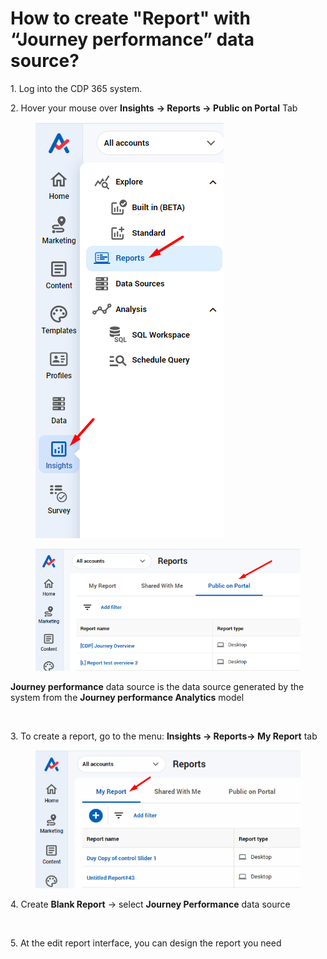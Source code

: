 # How to create "Report" with “Journey performance” data source?

&#x20;1\. Log into the CDP 365 system.

&#x20;2\. Hover your mouse over **Insights** **-> Reports -> Public on Portal** Tab

<figure><img src="../../.gitbook/assets/image (3557).png" alt=""><figcaption></figcaption></figure>

<figure><img src="../../.gitbook/assets/image (3558).png" alt=""><figcaption></figcaption></figure>

**Journey performance** data source is the data source generated by the system from the **Journey performance Analytics** model

<figure><img src="https://lh7-rt.googleusercontent.com/docsz/AD_4nXdw9HaTZoUq08_f5MC8BTD8zZEjfBPx4P_78V8Rodd1B8W8WKQxquB_iajFAQWyEdbGwUyQI7xgUH6u-YDdmCr6qLKutNPma0QLP7yZgyEitoWrxVLJ0A5OSB5bUxIMYcpGvswFIGCdhX5HemfR1yczaG7z?key=jqlrLHcQRq84j2mU-bHqrw" alt=""><figcaption></figcaption></figure>

&#x20;3\. To create a report, go to the menu: **Insights -> Reports-> My Report** tab

<figure><img src="../../.gitbook/assets/image (3559).png" alt=""><figcaption></figcaption></figure>

&#x20;4\. Create **Blank Report** -> select **Journey Performance** data source

<figure><img src="https://lh7-rt.googleusercontent.com/docsz/AD_4nXcMEm2ugMzvWW0W-xSFFjTyE3Q1TZQTUHCzG1toBopAaZ5yBHSHDgbZOXhNE9GatnDms4ILyBS8flw_BN1lFsG2ENJF1dx9DHDba22F88TupSKolhHUPT2Tkwma-0wX2mtlfuEnCO25Do_gQB_O9DCea8E?key=jqlrLHcQRq84j2mU-bHqrw" alt=""><figcaption></figcaption></figure>

&#x20;   5\. At the edit report interface, you can design the report you need

<figure><img src="https://lh7-rt.googleusercontent.com/docsz/AD_4nXfOsJflM2fnVaw0evnjTGUQ8wvHBhESHZZCWbSfwPeQ93XSevLgu5gw_KJDeKJLNqeFQv17whrNbpVXFavi5mTTuxkwO3tIiyC44dlAtvTDWpaALuJ6RbtaxmztraKHtSs_aAmVOdYB79E37icEOjgZkusF?key=jqlrLHcQRq84j2mU-bHqrw" alt=""><figcaption></figcaption></figure>

